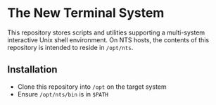 # The New Terminal System
This repository stores scripts and utilities supporting a multi-system interactive Unix shell environment. On NTS hosts, the contents of this repository is intended to reside in `/opt/nts`.

## Installation
- Clone this repository into `/opt` on the target system
- Ensure `/opt/nts/bin` is in `$PATH`
